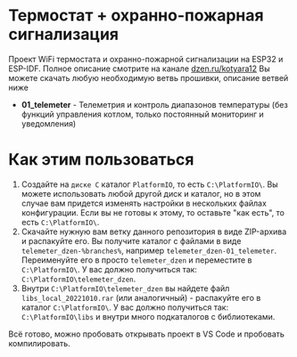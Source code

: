 # Термостат + охранно-пожарная сигнализация

Проект WiFi термостата и охранно-пожарной сигнализации на ESP32 и ESP-IDF. Полное описание смотрите на канале [dzen.ru/kotyara12](https://dzen.ru/kotyara12)
Вы можете скачать любую необходимую ветвь прошивки, описание ветвей ниже

- **01_telemeter** - Телеметрия и контроль диапазонов температуры (без функций управления котлом, только постоянный мониторинг и уведомления)

# Как этим пользоваться
1. Создайте на ```диске C``` каталог ```PlatformIO```, то есть ```C:\PlatformIO\```. Вы можете использовать любой другой диск и каталог, но в этом случае вам придется изменять настройки в нескольких файлах конфигурации. Если вы не готовы к этому, то оставьте "как есть", то есть ```C:\PlatformIO\```.
2. Скачайте нужную вам ветку данного репозитория в виде ZIP-архива и распакуйте его. Вы получите каталог с файлами в виде ```telemeter_dzen-%branches%```, например ```telemeter_dzen-01_telemeter```. Переименуйте его в просто ```telemeter_dzen``` и переместите в ```C:\PlatformIO\```. У вас должно получиться так: ```C:\PlatformIO\telemeter_dzen```.
3. Внутри ```C:\PlatformIO\telemeter_dzen``` вы найдете файл ```libs_local_20221010.rar``` (или аналогичный) - распакуйте его в каталог ```C:\PlatformIO\```. У вас должно получиться так: ```C:\PlatformIO\libs``` и внутри много подкаталогов с библиотеками.

Всё готово, можно пробовать открывать проект в VS Code и пробовать компилировать.
